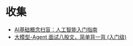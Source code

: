 # 收集

- [AI基础概念扫盲：人工智能入门指南](https://zhuanlan.zhihu.com/p/703098876)
- [大模型-Agent 面试八股文，简单背一背 (入门级)](https://zhuanlan.zhihu.com/p/30772276091)
